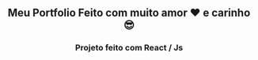 <h2 align="center"> Meu Portfolio Feito com muito amor ❤️ e carinho 😎</h2>

<h3 align="center">Projeto feito com React / Js</h3>

